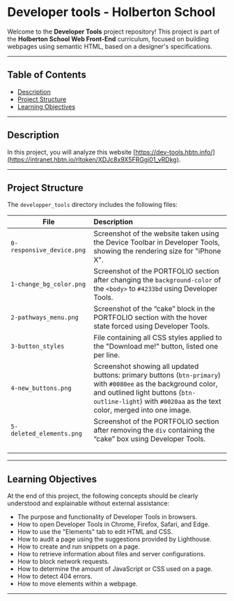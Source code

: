 # Developer tools - Holberton School

Welcome to the **Developer Tools** project repository! This project is part of the **Holberton School Web Front-End** curriculum, focused on building webpages using semantic HTML, based on a designer's specifications.

---

## Table of Contents

- [Description](#description)
- [Project Structure](#project-structure)
- [Learning Objectives](#learning-objectives)

---

## Description

In this project, you will analyze this website [https://dev-tools.hbtn.info/](https://intranet.hbtn.io/rltoken/XDJc8x9X5FRGgi01_vRDkg).

---

## Project Structure

The `developper_tools` directory includes the following files:

| File                      | Description                                                  |
| ------------------------- | :----------------------------------------------------------- |
| `0-responsive_device.png` | Screenshot of the website taken using the Device Toolbar in Developer Tools, showing the rendering size for "iPhone X". |
| `1-change_bg_color.png`   | Screenshot of the PORTFOLIO section after changing the `background-color` of the `<body>` to `#4233bd` using Developer Tools. |
| `2-pathways_menu.png`     | Screenshot of the “cake” block in the PORTFOLIO section with the hover state forced using Developer Tools. |
| `3-button_styles`         | File containing all CSS styles applied to the "Download me!" button, listed one per line. |
| `4-new_buttons.png`       | Screenshot showing all updated buttons: primary buttons (`btn-primary`) with `#0080ee` as the background color, and outlined light buttons (`btn-outline-light`) with `#0020aa` as the text color, merged into one image. |
| `5-deleted_elements.png`  | Screenshot of the PORTFOLIO section after removing the `div` containing the “cake” box using Developer Tools. |
|                           |                                                              |
|                           |                                                              |
|                           |                                                              |

---

## Learning Objectives

At the end of this project, the following concepts should be clearly understood and explainable without external assistance:

- The purpose and functionality of Developer Tools in browsers.
- How to open Developer Tools in Chrome, Firefox, Safari, and Edge.
- How to use the "Elements" tab to edit HTML and CSS.
- How to audit a page using the suggestions provided by Lighthouse.
- How to create and run snippets on a page.
- How to retrieve information about files and server configurations.
- How to block network requests.
- How to determine the amount of JavaScript or CSS used on a page.
- How to detect 404 errors.
- How to move elements within a webpage.

---
